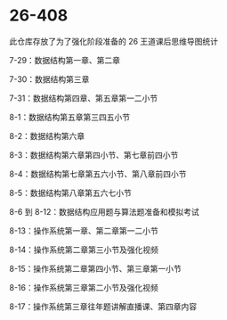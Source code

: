 # 26-408

此仓库存放了为了强化阶段准备的 26 王道课后思维导图统计

7-29：数据结构第一章、第二章

7-30：数据结构第三章

7-31：数据结构第四章、第五章第一二小节

8-1：数据结构第五章第三四五小节

8-2：数据结构第六章

8-3：数据结构第六章第四小节、第七章前四小节

8-4：数据结构第七章第五六小节、第八章前四小节

8-5：数据结构第八章第五六七小节

8-6 到 8-12：数据结构应用题与算法题准备和模拟考试

8-13：操作系统第一章、第二章第一二小节

8-14：操作系统第二章第三小节及强化视频

8-15：操作系统第二章第四小节、第三章第一小节

8-16：操作系统第三章第二小节及强化视频

8-17：操作系统第三章往年题讲解直播课、第四章内容
